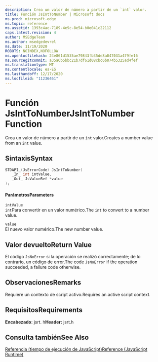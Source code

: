 ```yaml
---
description: Crea un valor de número a partir de un `int` valor.
title: Función JsIntToNumber | Microsoft docs
ms.prod: microsoft-edge
ms.topic: reference
ms.assetid: 1393c4ac-7189-4e9c-8e54-b0e041c22112
caps.latest.revision: 4
author: MSEdgeTeam
ms.author: msedgedevrel
ms.date: 11/19/2020
ROBOTS: NOINDEX,NOFOLLOW
ms.openlocfilehash: 24e861d1535ae79843fb35de8a047031a479fe16
ms.sourcegitcommit: a35a6b5bbc21b7df61d08cbc6b074b5325ad4fef
ms.translationtype: MT
ms.contentlocale: es-ES
ms.lasthandoff: 12/17/2020
ms.locfileid: "11236461"
---
```

# <span data-ttu-id="b0feb-103">Función JsIntToNumber</span><span class="sxs-lookup"><span data-stu-id="b0feb-103">JsIntToNumber Function</span></span>

<span data-ttu-id="b0feb-104">Crea un valor de número a partir de un `int` valor.</span><span class="sxs-lookup"><span data-stu-id="b0feb-104">Creates a number value from an `int` value.</span></span>  
  
## <span data-ttu-id="b0feb-105">Sintaxis</span><span class="sxs-lookup"><span data-stu-id="b0feb-105">Syntax</span></span>  
  
```cpp  
STDAPI_(JsErrorCode) JsIntToNumber(  
   _In_ int intValue,  
   _Out_ JsValueRef *value  
);  
```  
  
#### <span data-ttu-id="b0feb-106">Parámetros</span><span class="sxs-lookup"><span data-stu-id="b0feb-106">Parameters</span></span>  
 `intValue`  
 <span data-ttu-id="b0feb-107">`int`Para convertir en un valor numérico.</span><span class="sxs-lookup"><span data-stu-id="b0feb-107">The `int` to convert to a number value.</span></span>  
  
 `value`  
 <span data-ttu-id="b0feb-108">El nuevo valor numérico.</span><span class="sxs-lookup"><span data-stu-id="b0feb-108">The new number value.</span></span>  
  
## <span data-ttu-id="b0feb-109">Valor devuelto</span><span class="sxs-lookup"><span data-stu-id="b0feb-109">Return Value</span></span>  
 <span data-ttu-id="b0feb-110">El código `JsNoError` si la operación se realizó correctamente; de lo contrario, un código de error.</span><span class="sxs-lookup"><span data-stu-id="b0feb-110">The code `JsNoError` if the operation succeeded, a failure code otherwise.</span></span>  
  
## <span data-ttu-id="b0feb-111">Observaciones</span><span class="sxs-lookup"><span data-stu-id="b0feb-111">Remarks</span></span>  
 <span data-ttu-id="b0feb-112">Requiere un contexto de script activo.</span><span class="sxs-lookup"><span data-stu-id="b0feb-112">Requires an active script context.</span></span>  
  
## <span data-ttu-id="b0feb-113">Requisitos</span><span class="sxs-lookup"><span data-stu-id="b0feb-113">Requirements</span></span>  
 <span data-ttu-id="b0feb-114">**Encabezado:** jsrt. h</span><span class="sxs-lookup"><span data-stu-id="b0feb-114">**Header:** jsrt.h</span></span>  
  
## <span data-ttu-id="b0feb-115">Consulta también</span><span class="sxs-lookup"><span data-stu-id="b0feb-115">See Also</span></span>  
 [<span data-ttu-id="b0feb-116">Referencia (tiempo de ejecución de JavaScript)</span><span class="sxs-lookup"><span data-stu-id="b0feb-116">Reference (JavaScript Runtime)</span></span>](../chakra-hosting/reference-javascript-runtime.md)
